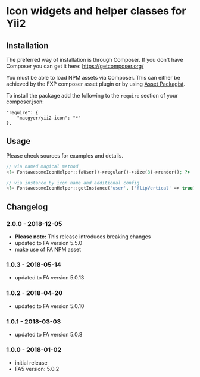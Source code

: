 # Icon widgets and helper classes for Yii2

## Installation

The preferred way of installation is through Composer.
If you don't have Composer you can get it here: https://getcomposer.org/

You must be able to load NPM assets via Composer. This can either be achieved by the FXP composer asset plugin or by using [Asset Packagist](https://asset-packagist.org/).

To install the package add the following to the ```require``` section of your composer.json:
```
"require": {
    "macgyer/yii2-icon": "*"
},
```

## Usage
Please check sources for examples and details.

```php
// via named magical method
<?= FontawesomeIconHelper::faUser()->regular()->size(8)->render(); ?>

// via instance by icon name and additional config
<?= FontawesomeIconHelper::getInstance('user', ['flipVertical' => true])->regular()->render(); ?>
```

## Changelog
### 2.0.0 - 2018-12-05
* **Please note:** This release introduces breaking changes
* updated to FA version 5.5.0
* make use of FA NPM asset

### 1.0.3 - 2018-05-14
* updated to FA version 5.0.13

### 1.0.2 - 2018-04-20
* updated to FA version 5.0.10

### 1.0.1 - 2018-03-03
* updated to FA version 5.0.8

### 1.0.0 - 2018-01-02
* initial release
* FA5 version: 5.0.2
